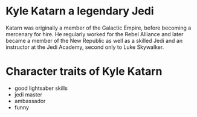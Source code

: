 # Kyle Katarn a legendary Jedi

Katarn was originally a member of the Galactic Empire, before becoming a mercenary for hire. He regularly worked for the Rebel Alliance and later became a member of the New Republic as well as a skilled Jedi and an instructor at the Jedi Academy, second only to Luke Skywalker. 

# Character traits of Kyle Katarn

* good lightsaber skills
* jedi master
* ambassador
* funny